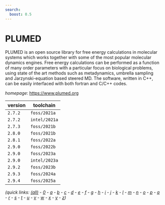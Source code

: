 ```yaml
---
search:
  boost: 0.5
---
```

# PLUMED

PLUMED is an open source library for free energy calculations in molecular systems which  works together with some of the most popular molecular dynamics engines. Free energy calculations can be  performed as a function of many order parameters with a particular  focus on biological problems, using  state of the art methods such as metadynamics, umbrella sampling and Jarzynski-equation based steered MD.  The software, written in C++, can be easily interfaced with both fortran and C/C++ codes.

*homepage*: <https://www.plumed.org>

version | toolchain
--------|----------
``2.7.2`` | ``foss/2021a``
``2.7.2`` | ``intel/2021a``
``2.7.3`` | ``foss/2021b``
``2.8.0`` | ``foss/2021b``
``2.8.1`` | ``foss/2022a``
``2.9.0`` | ``foss/2022b``
``2.9.0`` | ``foss/2023a``
``2.9.0`` | ``intel/2023a``
``2.9.2`` | ``foss/2023b``
``2.9.3`` | ``foss/2024a``
``2.9.4`` | ``foss/2025a``


*(quick links: [(all)](../index.md) - [0](../0/index.md) - [a](../a/index.md) - [b](../b/index.md) - [c](../c/index.md) - [d](../d/index.md) - [e](../e/index.md) - [f](../f/index.md) - [g](../g/index.md) - [h](../h/index.md) - [i](../i/index.md) - [j](../j/index.md) - [k](../k/index.md) - [l](../l/index.md) - [m](../m/index.md) - [n](../n/index.md) - [o](../o/index.md) - [p](../p/index.md) - [q](../q/index.md) - [r](../r/index.md) - [s](../s/index.md) - [t](../t/index.md) - [u](../u/index.md) - [v](../v/index.md) - [w](../w/index.md) - [x](../x/index.md) - [y](../y/index.md) - [z](../z/index.md))*

